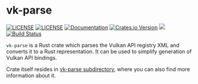 # vk-parse
[![LICENSE](https://img.shields.io/badge/license-MIT-blue.svg)](LICENSE-MIT)
[![LICENSE](https://img.shields.io/badge/license-apache-blue.svg)](LICENSE-APACHE)
[![Documentation](https://docs.rs/vk-parse/badge.svg)](https://docs.rs/vk-parse)
[![Crates.io Version](https://img.shields.io/crates/v/vk-parse.svg)](https://crates.io/crates/vk-parse)
[![](https://tokei.rs/b1/github/krolli/vk-parse)](https://github.com/krolli/vk-parse)
[![Build Status](https://github.com/krolli/vk-parse/actions/workflows/ci.yaml/badge.svg)](https://github.com/krolli/vk-parse/actions/workflows/ci.yaml)

`vk-parse` is a Rust crate which parses the Vulkan API registry XML and converts it to a Rust representation. It can be used to simplify generation of Vulkan API bindings.

Crate itself resides in [vk-parse subdirectory](vk-parse), where you can also find more information about it.
